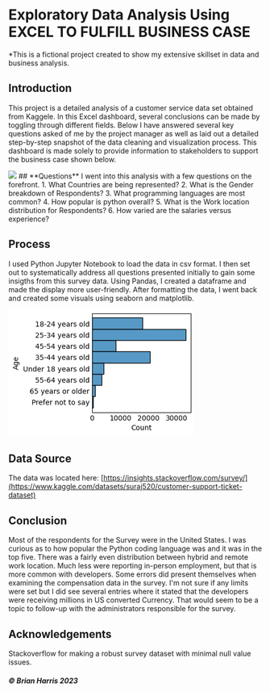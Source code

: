 
# Exploratory Data Analysis Using EXCEL TO FULFILL BUSINESS CASE
*This is a fictional project created to show my extensive skillset in data and business analysis.

## **Introduction**
 

This project is a detailed analysis of a customer service data set obtained from Kaggele.  In this Excel dashboard, several conclusions can be made by toggling through different fields. Below I have answered several key questions asked of me by the project manager as well as laid out a detailed step-by-step snapshot of the data cleaning and visualization process. This dashboard is made solely to provide information to stakeholders to support the business case shown below.  

<img src= "https://expertprogrammanagement.com/wp-content/uploads/2017/06/Project-Business-Case-Example.png?ezimgfmt=rs:600x600/rscb10/ng:webp/ngcb9">
## **Questions**
I went into this analysis with a few questions on the forefront.
1. What Countries are being represented?
2. What is the Gender breakdown of Respondents?
3. What programming languages are most common?
4. How popular is python overall?
5. What is the Work location distribution for Respondents?
6. How varied are the salaries versus experience?

## **Process**
I used Python Jupyter Notebook to load the data in csv format.  I then set out to systematically address all questions presented initially to gain some insigths from this survey data.  Using Pandas, I created a dataframe and made the display more user-friendly.  After formatting the data, I went back and created some visuals using seaborn and matplotlib.

<img src= "https://github.com/BrianHarrisCodes/Project/blob/main/Portfolio_Projects/2_Survey_EDA/images/age_bar.png">


## **Data Source**

The data was located here: [https://insights.stackoverflow.com/survey/](https://www.kaggle.com/datasets/suraj520/customer-support-ticket-dataset)

## **Conclusion**

Most of the respondents for the Survey were in the United States. I was curious as to how popular the Python coding language was and it was in the top five. There was a fairly even distribution between hybrid and remote work location. Much less were reporting in-person employment, but that is more common with developers. Some errors did present themselves when examining the compensation data in the survey.  I'm not sure if any limits were set but I did see several entries where it stated that the developers were receiving millions in US converted Currency. That would seem to be a topic to follow-up with the administrators responsible for the survey.


## **Acknowledgements**
Stackoverflow for making a robust survey dataset with minimal null value issues.


##### © Brian Harris 2023
